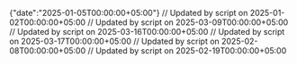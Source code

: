 {"date":"2025-01-05T00:00:00+05:00"}
// Updated by script on 2025-01-02T00:00:00+05:00
// Updated by script on 2025-03-09T00:00:00+05:00
// Updated by script on 2025-03-16T00:00:00+05:00
// Updated by script on 2025-03-17T00:00:00+05:00
// Updated by script on 2025-02-08T00:00:00+05:00
// Updated by script on 2025-02-19T00:00:00+05:00
